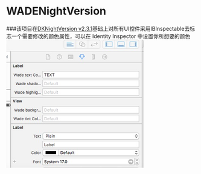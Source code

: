 # WADENightVersion
###该项目在[DKNightVersion v2.3.1](https://github.com/Draveness/DKNightVersion)基础上对所有UI控件采用IBInspectable去标志一个需要修改的颜色属性，可以在 Identity Inspector 中设置你所想要的颜色
![Resize icon](https://github.com/wade0595/WADENightVersion/blob/master/WWpic.jpg?raw=true)
